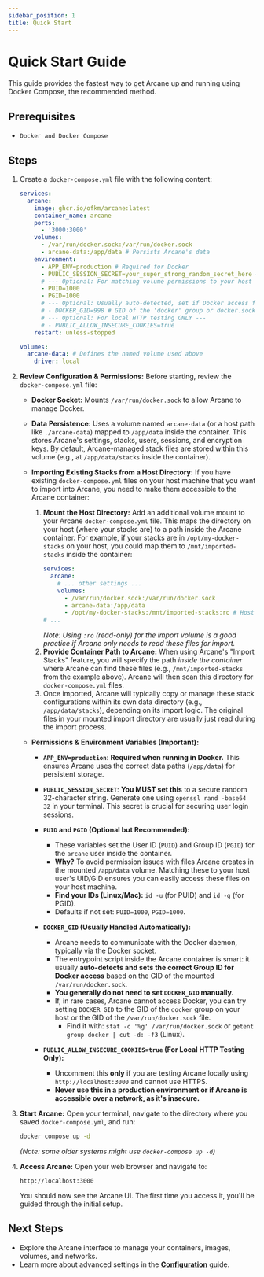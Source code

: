 ```yaml
---
sidebar_position: 1
title: Quick Start
---
```


# Quick Start Guide

This guide provides the fastest way to get Arcane up and running using Docker Compose, the recommended method.

## Prerequisites

- `Docker and Docker Compose`

## Steps

1.  Create a `docker-compose.yml` file with the following content:

    ```yaml
    services:
      arcane:
        image: ghcr.io/ofkm/arcane:latest
        container_name: arcane
        ports:
          - '3000:3000'
        volumes:
          - /var/run/docker.sock:/var/run/docker.sock
          - arcane-data:/app/data # Persists Arcane's data
        environment:
          - APP_ENV=production # Required for Docker
          - PUBLIC_SESSION_SECRET=your_super_strong_random_secret_here # Generate with: openssl rand -base64 32
          # --- Optional: For matching volume permissions to your host user ---
          - PUID=1000
          - PGID=1000
          # --- Optional: Usually auto-detected, set if Docker access fails ---
          # - DOCKER_GID=998 # GID of the 'docker' group or docker.sock
          # --- Optional: For local HTTP testing ONLY ---
          # - PUBLIC_ALLOW_INSECURE_COOKIES=true
        restart: unless-stopped

    volumes:
      arcane-data: # Defines the named volume used above
        driver: local
    ```

2.  **Review Configuration & Permissions:**
    Before starting, review the `docker-compose.yml` file:

    - **Docker Socket:** Mounts `/var/run/docker.sock` to allow Arcane to manage Docker.
    - **Data Persistence:** Uses a volume named `arcane-data` (or a host path like `./arcane-data`) mapped to `/app/data` inside the container. This stores Arcane's settings, stacks, users, sessions, and encryption keys. By default, Arcane-managed stack files are stored within this volume (e.g., at `/app/data/stacks` inside the container).

    - **Importing Existing Stacks from a Host Directory:**
      If you have existing `docker-compose.yml` files on your host machine that you want to import into Arcane, you need to make them accessible to the Arcane container:

      1.  **Mount the Host Directory:** Add an additional volume mount to your Arcane `docker-compose.yml` file. This maps the directory on your host (where your stacks are) to a path inside the Arcane container.
          For example, if your stacks are in `/opt/my-docker-stacks` on your host, you could map them to `/mnt/imported-stacks` inside the container:
          ```yaml
          services:
            arcane:
              # ... other settings ...
              volumes:
                - /var/run/docker.sock:/var/run/docker.sock
                - arcane-data:/app/data
                - /opt/my-docker-stacks:/mnt/imported-stacks:ro # Host path : Container path
          # ...
          ```
          _Note: Using `:ro` (read-only) for the import volume is a good practice if Arcane only needs to read these files for import._
      2.  **Provide Container Path to Arcane:** When using Arcane's "Import Stacks" feature, you will specify the path _inside the container_ where Arcane can find these files (e.g., `/mnt/imported-stacks` from the example above). Arcane will then scan this directory for `docker-compose.yml` files.
      3.  Once imported, Arcane will typically copy or manage these stack configurations within its own data directory (e.g., `/app/data/stacks`), depending on its import logic. The original files in your mounted import directory are usually just read during the import process.

    - **Permissions & Environment Variables (Important):**

      - **`APP_ENV=production`**: **Required when running in Docker.** This ensures Arcane uses the correct data paths (`/app/data`) for persistent storage.

      - **`PUBLIC_SESSION_SECRET`**: **You MUST set this** to a secure random 32-character string. Generate one using `openssl rand -base64 32` in your terminal. This secret is crucial for securing user login sessions.

      - **`PUID` and `PGID` (Optional but Recommended):**

        - These variables set the User ID (`PUID`) and Group ID (`PGID`) for the `arcane` user inside the container.
        - **Why?** To avoid permission issues with files Arcane creates in the mounted `/app/data` volume. Matching these to your host user's UID/GID ensures you can easily access these files on your host machine.
        - **Find your IDs (Linux/Mac):** `id -u` (for PUID) and `id -g` (for PGID).
        - Defaults if not set: `PUID=1000`, `PGID=1000`.

      - **`DOCKER_GID` (Usually Handled Automatically):**

        - Arcane needs to communicate with the Docker daemon, typically via the Docker socket.
        - The entrypoint script inside the Arcane container is smart: it usually **auto-detects and sets the correct Group ID for Docker access** based on the GID of the mounted `/var/run/docker.sock`.
        - **You generally do not need to set `DOCKER_GID` manually.**
        - If, in rare cases, Arcane cannot access Docker, you can try setting `DOCKER_GID` to the GID of the `docker` group on your host or the GID of the `/var/run/docker.sock` file.
          - Find it with: `stat -c '%g' /var/run/docker.sock` or `getent group docker | cut -d: -f3` (Linux).

      - **`PUBLIC_ALLOW_INSECURE_COOKIES=true` (For Local HTTP Testing Only):**
        - Uncomment this **only** if you are testing Arcane locally using `http://localhost:3000` and cannot use HTTPS.
        - **Never use this in a production environment or if Arcane is accessible over a network, as it's insecure.**

3.  **Start Arcane:**
    Open your terminal, navigate to the directory where you saved `docker-compose.yml`, and run:

    ```bash
    docker compose up -d
    ```

    _(Note: some older systems might use `docker-compose up -d`)_

4.  **Access Arcane:**
    Open your web browser and navigate to:

    `http://localhost:3000`

    You should now see the Arcane UI. The first time you access it, you'll be guided through the initial setup.

## Next Steps

- Explore the Arcane interface to manage your containers, images, volumes, and networks.
- Learn more about advanced settings in the **[Configuration](./configuration.md)** guide.
